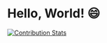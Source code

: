 # Hello, World! 😄

[![Contribution Stats](https://github-contribution-stats.vercel.app/api/?username=lorddashme&v=1.0.6)](https://github.com/LordDashMe/github-contribution-stats/)
